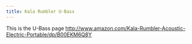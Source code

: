 ```yaml
---
title: Kala Rumbler U-Bass
---
```

This is the U-Bass page
http://www.amazon.com/Kala-Rumbler-Acoustic-Electric-Portable/dp/B00EKM6Q8Y